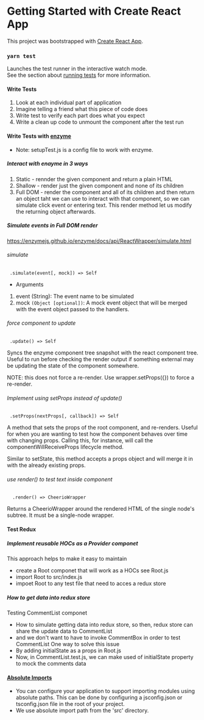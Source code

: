 # Getting Started with Create React App

This project was bootstrapped with [Create React App](https://github.com/facebook/create-react-app).

### `yarn test`

Launches the test runner in the interactive watch mode.\
See the section about [running tests](https://facebook.github.io/create-react-app/docs/running-tests) for more information.

#### Write Tests
1. Look at each individual part of application
2. Imagine telling a friend what this piece of code does
3. Write test to verify each part does what you expect
4. Write a clean up code to unmount the component after the test run


#### Write Tests with [enzyme](https://enzymejs.github.io/enzyme/)
- Note: setupTest.js is a config file to work with enzyme.

##### Interact with enayme in 3 ways
1. Static - rennder the given component and return a plain HTML
2. Shallow - render just the given component and none of its children
3. Full DOM - render the component and all of its children and then return an object taht we can use to interact with that component, so we can simulate click event or entering text. This render method let us modify the returning object afterwards.

##### Simulate events in Full DOM render
https://enzymejs.github.io/enzyme/docs/api/ReactWrapper/simulate.html 
###### simulate
```
 .simulate(event[, mock]) => Self
```
- Arguments
1. event (String): The event name to be simulated
2. mock ```(Object [optional])```: A mock event object that will be merged with the event object passed to the handlers.

###### force component to update
```
 .update() => Self
```
Syncs the enzyme component tree snapshot with the react component tree. Useful to run before checking the render output if something external may be updating the state of the component somewhere.<br/>

NOTE: this does not force a re-render. Use wrapper.setProps({}) to force a re-render.

###### Implement using setProps instead of update()
```
 .setProps(nextProps[, callback]) => Self
```
A method that sets the props of the root component, and re-renders. Useful for when you are wanting to test how the component behaves over time with changing props. Calling this, for instance, will call the componentWillReceiveProps lifecycle method.<br/>

Similar to setState, this method accepts a props object and will merge it in with the already existing props.

###### use render() to test text inside component
```
  .render() => CheerioWrapper
```
Returns a CheerioWrapper around the rendered HTML of the single node's subtree. It must be a single-node wrapper.


#### Test Redux
##### Implement reusable HOCs as a Provider componet
This approach helps to make it easy to maintain 
- create a Root componet that will work as a HOCs see Root.js
- import Root to src/index.js
- impoet Root to any test file that need to acces a redux store

##### How to get data into redux store
Testing CommentList componet<br/>
- How to simulate getting data into redux store, so then, redux store can share the update data to CommentList
- and we don't want to have to invoke CommentBox in order to test CommentList
One way to solve this issue
- By adding initialState as a props in Root.js
- Now, in CommentList.test.js, we can make used of initialState property to mock the comments data


#### [Absolute Imports](https://create-react-app.dev/docs/importing-a-component/#absolute-imports)
- You can configure your application to support importing modules using absolute paths. This can be done by configuring a jsconfig.json or tsconfig.json file in the root of your project.
- We use absolute import path from the 'src' directory.